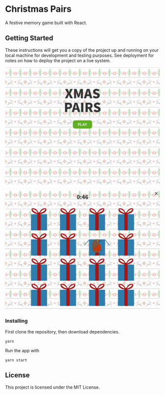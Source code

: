 
# Christmas Pairs

A festive memory game built with React.

## Getting Started

These instructions will get you a copy of the project up and running on your local machine for development and testing purposes. See deployment for notes on how to deploy the project on a live system.

![N|Solid](screenshots/home.png)

![N|Solid](screenshots/game.png)


### Installing

First clone the repository, then download dependencies.

```
yarn
```

Run the app with

```
yarn start
```


## License

This project is licensed under the MIT License.
